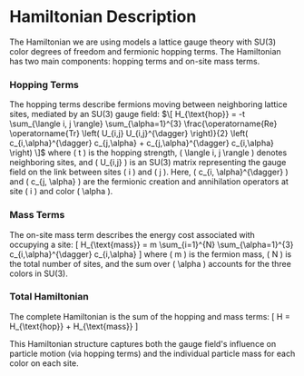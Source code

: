 # Hamiltonian Description
The Hamiltonian we are using models a lattice gauge theory with SU(3) color degrees of freedom and fermionic hopping terms. The Hamiltonian has two main components: hopping terms and on-site mass terms.

### Hopping Terms
The hopping terms describe fermions moving between neighboring lattice sites, mediated by an SU(3) gauge field:
$\[
H_{\text{hop}} = -t \sum_{\langle i, j \rangle} \sum_{\alpha=1}^{3} \frac{\operatorname{Re} \operatorname{Tr} \left( U_{i,j} U_{i,j}^{\dagger} \right)}{2} \left( c_{i,\alpha}^{\dagger} c_{j,\alpha} + c_{j,\alpha}^{\dagger} c_{i,\alpha} \right)
\]$
where \( t \) is the hopping strength, \( \langle i, j \rangle \) denotes neighboring sites, and \( U_{i,j} \) is an SU(3) matrix representing the gauge field on the link between sites \( i \) and \( j \). Here, \( c_{i, \alpha}^{\dagger} \) and \( c_{j, \alpha} \) are the fermionic creation and annihilation operators at site \( i \) and color \( \alpha \).

### Mass Terms
The on-site mass term describes the energy cost associated with occupying a site:
\[
H_{\text{mass}} = m \sum_{i=1}^{N} \sum_{\alpha=1}^{3} c_{i,\alpha}^{\dagger} c_{i,\alpha}
\]
where \( m \) is the fermion mass, \( N \) is the total number of sites, and the sum over \( \alpha \) accounts for the three colors in SU(3).

### Total Hamiltonian
The complete Hamiltonian is the sum of the hopping and mass terms:
\[
H = H_{\text{hop}} + H_{\text{mass}}
\]

This Hamiltonian structure captures both the gauge field's influence on particle motion (via hopping terms) and the individual particle mass for each color on each site.

